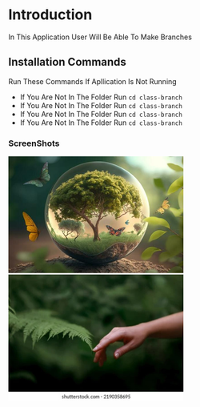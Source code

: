 # Introduction
In This Application User Will Be Able To Make Branches 

## Installation Commands
Run These Commands If Apllication Is Not Running

* If You Are Not In The Folder Run `cd class-branch`
* If You Are Not In The Folder Run `cd class-branch`
* If You Are Not In The Folder Run `cd class-branch`
* If You Are Not In The Folder Run `cd class-branch`

### ScreenShots

<img src="Screenshots/Screenshot1.jpg" width="350px">
<img src="screenshots/screenshot2.jpg" width="350px">
